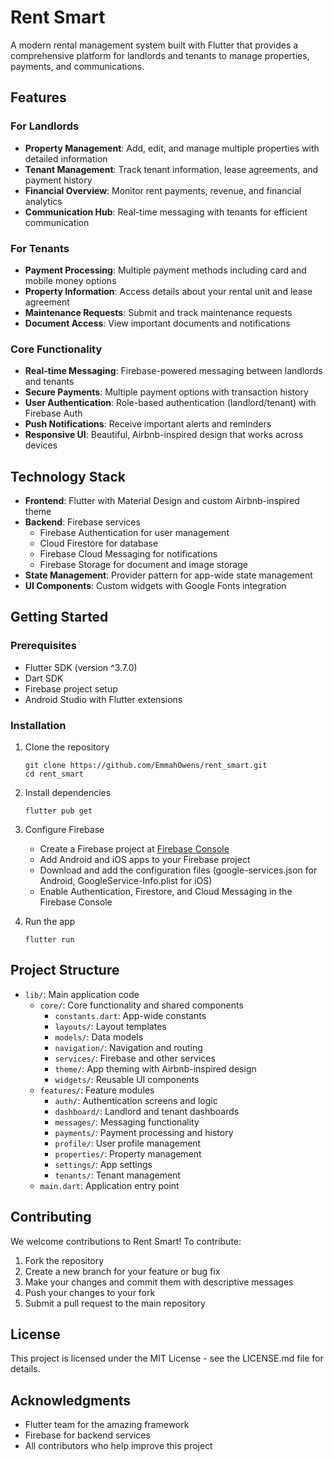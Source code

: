 # Rent Smart

A modern rental management system built with Flutter that provides a comprehensive platform for landlords and tenants to manage properties, payments, and communications.

## Features

### For Landlords
- **Property Management**: Add, edit, and manage multiple properties with detailed information
- **Tenant Management**: Track tenant information, lease agreements, and payment history
- **Financial Overview**: Monitor rent payments, revenue, and financial analytics
- **Communication Hub**: Real-time messaging with tenants for efficient communication

### For Tenants
- **Payment Processing**: Multiple payment methods including card and mobile money options
- **Property Information**: Access details about your rental unit and lease agreement
- **Maintenance Requests**: Submit and track maintenance requests
- **Document Access**: View important documents and notifications

### Core Functionality
- **Real-time Messaging**: Firebase-powered messaging between landlords and tenants
- **Secure Payments**: Multiple payment options with transaction history
- **User Authentication**: Role-based authentication (landlord/tenant) with Firebase Auth
- **Push Notifications**: Receive important alerts and reminders
- **Responsive UI**: Beautiful, Airbnb-inspired design that works across devices

## Technology Stack

- **Frontend**: Flutter with Material Design and custom Airbnb-inspired theme
- **Backend**: Firebase services
  - Firebase Authentication for user management
  - Cloud Firestore for database
  - Firebase Cloud Messaging for notifications
  - Firebase Storage for document and image storage
- **State Management**: Provider pattern for app-wide state management
- **UI Components**: Custom widgets with Google Fonts integration

## Getting Started

### Prerequisites

- Flutter SDK (version ^3.7.0)
- Dart SDK
- Firebase project setup
- Android Studio with Flutter extensions

### Installation

1. Clone the repository
   ```
   git clone https://github.com/EmmahOwens/rent_smart.git
   cd rent_smart
   ```

2. Install dependencies
   ```
   flutter pub get
   ```

3. Configure Firebase
   - Create a Firebase project at [Firebase Console](https://console.firebase.google.com/)
   - Add Android and iOS apps to your Firebase project
   - Download and add the configuration files (google-services.json for Android, GoogleService-Info.plist for iOS)
   - Enable Authentication, Firestore, and Cloud Messaging in the Firebase Console

4. Run the app
   ```
   flutter run
   ```

## Project Structure

- `lib/`: Main application code
  - `core/`: Core functionality and shared components
    - `constants.dart`: App-wide constants
    - `layouts/`: Layout templates
    - `models/`: Data models
    - `navigation/`: Navigation and routing
    - `services/`: Firebase and other services
    - `theme/`: App theming with Airbnb-inspired design
    - `widgets/`: Reusable UI components
  - `features/`: Feature modules
    - `auth/`: Authentication screens and logic
    - `dashboard/`: Landlord and tenant dashboards
    - `messages/`: Messaging functionality
    - `payments/`: Payment processing and history
    - `profile/`: User profile management
    - `properties/`: Property management
    - `settings/`: App settings
    - `tenants/`: Tenant management
  - `main.dart`: Application entry point

## Contributing

We welcome contributions to Rent Smart! To contribute:

1. Fork the repository
2. Create a new branch for your feature or bug fix
3. Make your changes and commit them with descriptive messages
4. Push your changes to your fork
5. Submit a pull request to the main repository

## License

This project is licensed under the MIT License - see the LICENSE.md file for details.

## Acknowledgments

- Flutter team for the amazing framework
- Firebase for backend services
- All contributors who help improve this project
